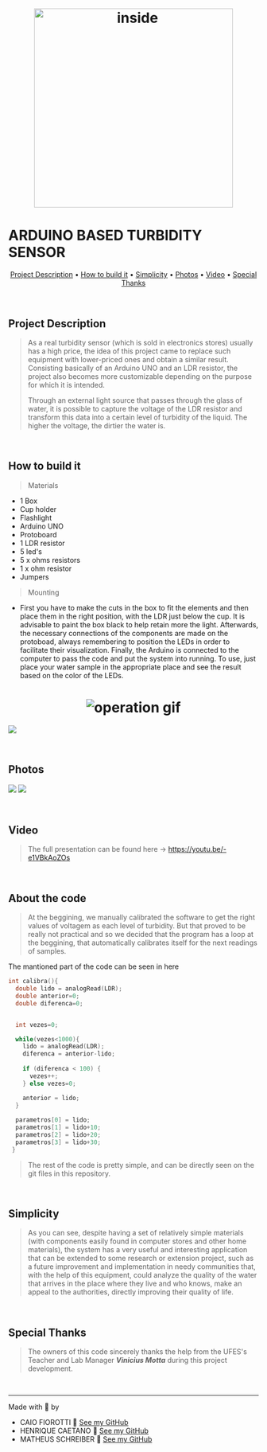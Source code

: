 <h1 align="center">
    <img src="./images/inside.jpg" alt="inside" width="400">
</h1>

# ARDUINO BASED TURBIDITY SENSOR

<p align="center">
    <a href="#Project Description">Project Description</a> •
    <a href="#How to build it">How to build it</a> •
    <a href="#Simplicity">Simplicity</a> •
    <a href="#Photos">Photos</a> •
    <a href="#Video">Video</a> •
    <a href="#Special Thanks">Special Thanks</a>
</p>

<br>

## Project Description
> As a real turbidity sensor (which is sold in electronics stores) usually has a high price, the idea of this project came to replace such equipment with lower-priced ones and obtain a similar result. Consisting basically of an Arduino UNO and an LDR resistor, the project also becomes more customizable depending on the purpose for which it is intended.
>
> Through an external light source that passes through the glass of water, it is possible to capture the voltage of the LDR resistor and transform this data into a certain level of turbidity of the liquid. The higher the voltage, the dirtier the water is.

<br>

## How to build it
> Materials
<ul>
    <li>1 Box</li>
    <li>Cup holder</li>
    <li>Flashlight</li>
    <li>Arduino UNO</li>
    <li>Protoboard</li>
    <li>1 LDR resistor</li>
    <li>5 led's</li>
    <li>5 x ohms resistors</li>
    <li>1 x ohm resistor</li>
    <li>Jumpers</li>
</ul>

> Mounting
<ul>
    <li>First you have to make the cuts in the box to fit the elements and then place them in the right position, with the LDR just below the cup. It is advisable to paint the box black to help retain more the light. Afterwards, the necessary connections of the components are made on the protoboad, always remembering to position the LEDs in order to facilitate their visualization. Finally, the Arduino is connected to the computer to pass the code and put the system into running. To use, just place your water sample in the appropriate place and see the result based on the color of the LEDs.</li>
</ul>

<h1 align="center">
    <img src="./images/operation.gif" alt="operation gif">
</h1>

![](./images/schematic.png)

<br>

## Photos

![](./images/front.jpg)
![](./images/inside.jpg)


<br>

## Video

> The full presentation can be found here -> https://youtu.be/-e1VBkAoZOs

<br>

## About the code

> At the beggining, we manually calibrated the software to get the right values of voltagem as each level of turbidity. But that proved to be really not practical and so we decided that the program has a loop at the beggining, that automatically calibrates itself for the next readings of samples. 

The mantioned part of the code can be seen in here

```c
int calibra(){
  double lido = analogRead(LDR);
  double anterior=0;
  double diferenca=0;


  int vezes=0;

  while(vezes<1000){
    lido = analogRead(LDR);
    diferenca = anterior-lido;
    
    if (diferenca < 100) {
      vezes++;
    } else vezes=0;

    anterior = lido;
  }
  
  parametros[0] = lido;
  parametros[1] = lido+10;
  parametros[2] = lido+20;
  parametros[3] = lido+30;
 }
```
> The rest of the code is pretty simple, and can be directly seen on the git files in this repository.

<br>

## Simplicity
> As you can see, despite having a set of relatively simple materials (with components easily found in computer stores and other home materials), the system has a very useful and interesting application that can be extended to some research or extension project, such as a future improvement and implementation in needy communities that, with the help of this equipment, could analyze the quality of the water that arrives in the place where they live and who knows, make an appeal to the authorities, directly improving their quality of life.

<br>

## Special Thanks
> The owners of this code sincerely thanks the help from the UFES's Teacher and Lab Manager **_Vinicius Motta_** during this project development.

<br>

----

Made with 🤍 by
* CAIO FIOROTTI 👏 [See my GitHub](https://github.com/fiorotticaio) 
* HENRIQUE CAETANO 👏 [See my GitHub](https://github.com/1700KeeQ) 
* MATHEUS SCHREIBER 👏 [See my GitHub](https://github.com/matheusschreiber)

<br>
                

